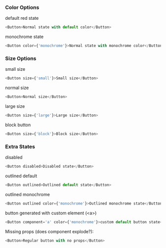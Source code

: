 ### Color Options

default red state

```js
<Button>Normal state with default color</Button>
```

monochrome state

```js
<Button color={'monochrome'}>Normal state with monochrome color</Button>
```

### Size Options

small size

```js
<Button size={'small'}>Small size</Button>
```

normal size

```js
<Button>Normal size</Button>
```

large size

```js
<Button size={'large'}>Large size</Button>
```

block button

```js
<Button size={'block'}>Block size</Button>
```

### Extra States

disabled

```js
<Button disabled>Disabled state</Button>
```

outlined default

```js
<Button outlined>Outlined default state</Button>
```

outlined monochrome

```js
<Button outlined color={'monochrome'}>Outlined monochrome state</Button>
```

button generated with custom element (&lt;a&gt;)

```js
<Button component='a' color={'monochrome'}>custom default button state</Button>
```

Missing props (does component explode?):

```js
<Button>Regular button with no props</Button>
```

